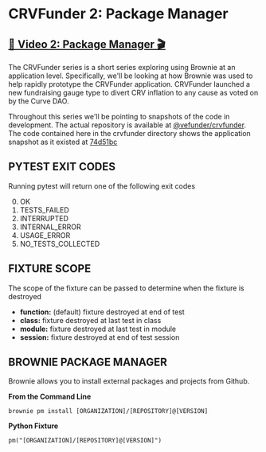 # CRVFunder 2: Package Manager

## [🎥 Video 2: Package Manager 🎬](https://youtu.be/yAB25Cn8o8c)

The CRVFunder series is a short series exploring using Brownie at an application level.  Specifically, we'll be looking at how Brownie was used to help rapidly prototype the CRVFunder application.  CRVFunder launched a new fundraising gauge type to divert CRV inflation to any cause as voted on by the Curve DAO.

Throughout this series we'll be pointing to snapshots of the code in development.  The actual repository is available at [@vefunder/crvfunder](https://github.com/vefunder/crvfunder/).  The code contained here in the crvfunder directory shows the application snapshot as it existed at [74d51bc](https://github.com/vefunder/crvfunder/commit/74d51bc52bcae05c6d77d3a240b883b315526de9)


## PYTEST EXIT CODES
Running pytest will return one of the following exit codes

0. OK
1. TESTS_FAILED
2. INTERRUPTED
3. INTERNAL_ERROR
4. USAGE_ERROR
5. NO_TESTS_COLLECTED


## FIXTURE SCOPE
The scope of the fixture can be passed to determine when the fixture is destroyed

- **function:** (default) fixture destroyed at end of test
- **class:** fixture destroyed at last test in class
- **module:** fixture destroyed at last test in module
- **session:** fixture destroyed at end of test session


## BROWNIE PACKAGE MANAGER
Brownie allows you to install external packages and projects from Github.

**From the Command Line**

    brownie pm install [ORGANIZATION]/[REPOSITORY]@[VERSION]

**Python Fixture**

    pm("[ORGANIZATION]/[REPOSITORY]@[VERSION]")


